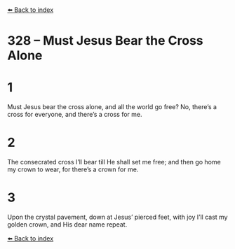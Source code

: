 [⬅️ Back to index](../README.md)

# 328 – Must Jesus Bear the Cross Alone


# 1
Must Jesus bear the cross alone,
and all the world go free?
No, there’s a cross for everyone,
and there’s a cross for me.

# 2
The consecrated cross I’ll bear
till He shall set me free;
and then go home my crown to wear,
for there’s a crown for me.

# 3
Upon the crystal pavement, down
at Jesus’ pierced feet,
with joy I’ll cast my golden crown,
and His dear name repeat.

[⬅️ Back to index](../README.md)
